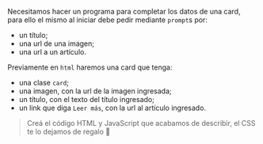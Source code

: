 Necesitamos hacer un programa para completar los datos de una card, para ello el mismo al iniciar debe pedir mediante `prompt`s por:

- un título;
- una url de una imagen;
- una url a un artículo.

Previamente en `html` haremos una card que tenga:

- una clase `card`;
- una imagen, con la url de la imagen ingresada;
- un título, con el texto del título ingresado;
- un link que diga `Leer más`, con la url al artículo ingresado.

> Creá el código HTML y JavaScript que acabamos de describir, el CSS te lo dejamos de regalo :gift: